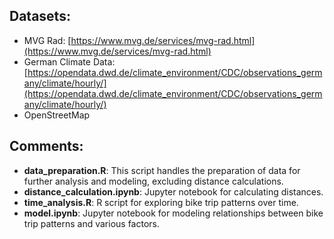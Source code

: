 ## Datasets:
- MVG Rad: [https://www.mvg.de/services/mvg-rad.html](https://www.mvg.de/services/mvg-rad.html)
- German Climate Data: [https://opendata.dwd.de/climate_environment/CDC/observations_germany/climate/hourly/](https://opendata.dwd.de/climate_environment/CDC/observations_germany/climate/hourly/)
- OpenStreetMap

## Comments:
- **data_preparation.R**: This script handles the preparation of data for further analysis and modeling, excluding distance calculations.
- **distance_calculation.ipynb**: Jupyter notebook for calculating distances.
- **time_analysis.R**: R script for exploring bike trip patterns over time.
- **model.ipynb**: Jupyter notebook for modeling relationships between bike trip patterns and various factors.
